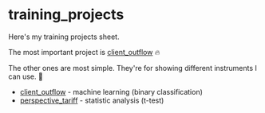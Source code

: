 # training_projects

Here's my training projects sheet.

The most important project is [client_outflow](https://github.com/ssensse/training_projects/tree/main/client_outlow) 🔥

The other ones are most simple. They're for showing different instruments I can use. 🔧

* [client_outflow](https://github.com/ssensse/training_projects/tree/main/client_outlow) - machine learning (binary classification) 
* [perspective_tariff](https://github.com/ssensse/training_projects/tree/main/perspective_tariff) - statistic analysis (t-test)
